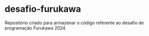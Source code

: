 # desafio-furukawa
Repositório criado para armazenar o código referente ao desafio de programação Furukawa 2024
